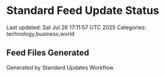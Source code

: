 # Standard Feed Update Status
Last updated: Sat Jul 26 17:11:57 UTC 2025
Categories: technology,business,world

## Feed Files Generated

Generated by Standard Updates Workflow
